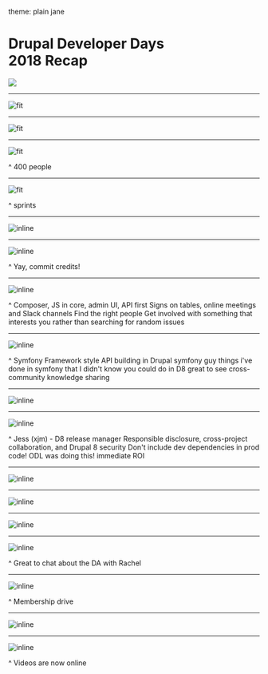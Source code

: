 theme: plain jane

# **Drupal Developer Days <br>2018 Recap**

![](https://pbs.twimg.com/media/DhbyPqkXkAETonW.jpg)

---

![fit](images/lisbon-map.png)

---

![fit](images/IMG_5278.jpg)

---

![fit](https://pbs.twimg.com/media/DhQiOZAWAAAYPCB.jpg)

^ 400 people

---

![fit](https://c1.staticflickr.com/3/2934/14139200038_e353a5ea44_k.jpg)

^ sprints

---

![inline](images/block-aria-roles.png)

---

![inline](images/block-aria-roles-2.png)

^ Yay, commit credits!

---

![inline](images/gabor-keynote.png)

^ Composer, JS in core, admin UI, API first
Signs on tables, online meetings and Slack channels
Find the right people
Get involved with something that interests you rather than searching for random issues

---

![inline](images/rslootjes-slide.png)

^ Symfony Framework style API building in Drupal
symfony guy
things i've done in symfony that I didn't know you could do in D8
great to see cross-community knowledge sharing

---

![inline](images/autowiring-tweet.png)

---

![inline](images/security-slide.png)

^ Jess (xjm) - D8 release manager
Responsible disclosure, cross-project collaboration, and Drupal 8 security
Don't include dev dependencies in prod code!
ODL was doing this!
immediate ROI

---

![inline](images/talk-feedback.png)

---

![inline](images/rachel-keynote.png)

---

![inline](images/rachel-keynote-2.png)

---

![inline](https://www.drupal.org/files/drupal-association-logo-rgb.png)

^ Great to chat about the DA with Rachel

---

![inline](images/membership-tweet.png)

^ Membership drive

---

![inline](images/membership-renewal.png)

---

![inline](images/dev-days-youtube.png)

^ Videos are now online
